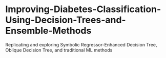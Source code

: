 # Improving-Diabetes-Classification-Using-Decision-Trees-and-Ensemble-Methods
Replicating and exploring Symbolic Regressor-Enhanced Decision Tree, Oblique Decision Tree, and traditional ML methods
